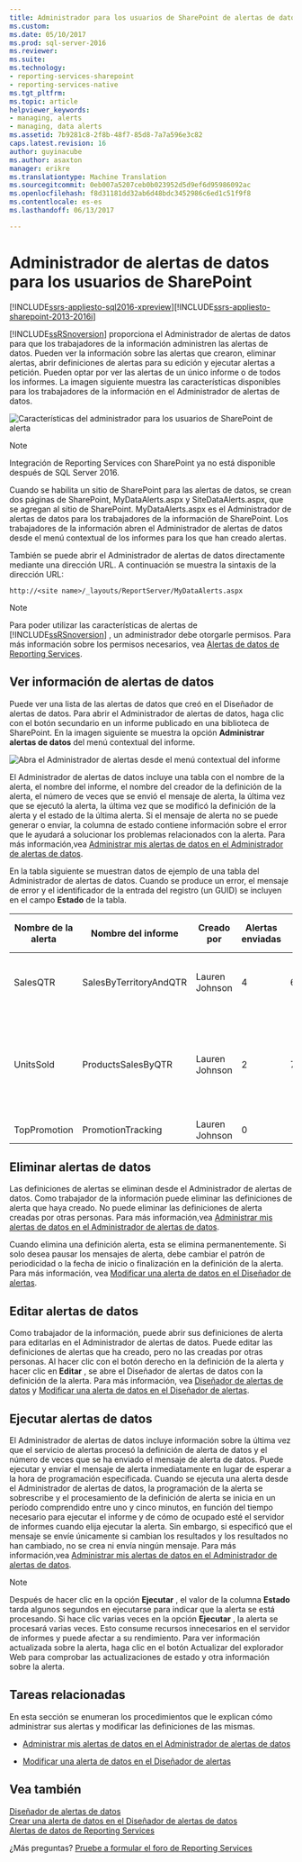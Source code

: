 ```yaml
---
title: Administrador para los usuarios de SharePoint de alertas de datos | Documentos de Microsoft
ms.custom: 
ms.date: 05/10/2017
ms.prod: sql-server-2016
ms.reviewer: 
ms.suite: 
ms.technology:
- reporting-services-sharepoint
- reporting-services-native
ms.tgt_pltfrm: 
ms.topic: article
helpviewer_keywords:
- managing, alerts
- managing, data alerts
ms.assetid: 7b9281c8-2f8b-48f7-85d8-7a7a596e3c82
caps.latest.revision: 16
author: guyinacube
ms.author: asaxton
manager: erikre
ms.translationtype: Machine Translation
ms.sourcegitcommit: 0eb007a5207ceb0b023952d5d9ef6d95986092ac
ms.openlocfilehash: f8d31181dd32ab6d48bdc3452986c6ed1c51f9f8
ms.contentlocale: es-es
ms.lasthandoff: 06/13/2017

---
```

# <a name="data-alert-manager-for-sharepoint-users"></a>Administrador de alertas de datos para los usuarios de SharePoint

[!INCLUDE[ssrs-appliesto-sql2016-xpreview](../includes/ssrs-appliesto-sql2016-xpreview.md)][!INCLUDE[ssrs-appliesto-sharepoint-2013-2016i](../includes/ssrs-appliesto-sharepoint-2013-2016.md)]

[!INCLUDE[ssRSnoversion](../includes/ssrsnoversion-md.md)] proporciona el Administrador de alertas de datos para que los trabajadores de la información administren las alertas de datos. Pueden ver la información sobre las alertas que crearon, eliminar alertas, abrir definiciones de alertas para su edición y ejecutar alertas a petición. Pueden optar por ver las alertas de un único informe o de todos los informes. La imagen siguiente muestra las características disponibles para los trabajadores de la información en el Administrador de alertas de datos.

![Características del administrador para los usuarios de SharePoint de alerta](../reporting-services/media/rs-alertmanageriw.gif "características del Administrador de alertas para los usuarios de SharePoint")  

> [!NOTE]
> Integración de Reporting Services con SharePoint ya no está disponible después de SQL Server 2016.

Cuando se habilita un sitio de SharePoint para las alertas de datos, se crean dos páginas de SharePoint, MyDataAlerts.aspx y SiteDataAlerts.aspx, que se agregan al sitio de SharePoint. MyDataAlerts.aspx es el Administrador de alertas de datos para los trabajadores de la información de SharePoint. Los trabajadores de la información abren el Administrador de alertas de datos desde el menú contextual de los informes para los que han creado alertas.  

 También se puede abrir el Administrador de alertas de datos directamente mediante una dirección URL. A continuación se muestra la sintaxis de la dirección URL:  
  
 `http://<site name>/_layouts/ReportServer/MyDataAlerts.aspx`  
  
> [!NOTE]  
>  Para poder utilizar las características de alertas de [!INCLUDE[ssRSnoversion](../includes/ssrsnoversion-md.md)] , un administrador debe otorgarle permisos. Para más información sobre los permisos necesarios, vea [Alertas de datos de Reporting Services](../reporting-services/reporting-services-data-alerts.md).  
  
##  <a name="ViewingAlerts"></a> Ver información de alertas de datos  
 Puede ver una lista de las alertas de datos que creó en el Diseñador de alertas de datos. Para abrir el Administrador de alertas de datos, haga clic con el botón secundario en un informe publicado en una biblioteca de SharePoint. En la imagen siguiente se muestra la opción **Administrar alertas de datos** del menú contextual del informe.  
  
 ![Abra el Administrador de alertas desde el menú contextual del informe](../reporting-services/media/rs-openalertmanager.gif "abrir el Administrador de alertas desde el menú contextual del informe")  
  
 El Administrador de alertas de datos incluye una tabla con el nombre de la alerta, el nombre del informe, el nombre del creador de la definición de la alerta, el número de veces que se envió el mensaje de alerta, la última vez que se ejecutó la alerta, la última vez que se modificó la definición de la alerta y el estado de la última alerta. Si el mensaje de alerta no se puede generar o enviar, la columna de estado contiene información sobre el error que le ayudará a solucionar los problemas relacionados con la alerta. Para más información,vea [Administrar mis alertas de datos en el Administrador de alertas de datos](../reporting-services/manage-my-data-alerts-in-data-alert-manager.md).  
  
 En la tabla siguiente se muestran datos de ejemplo de una tabla del Administrador de alertas de datos. Cuando se produce un error, el mensaje de error y el identificador de la entrada del registro (un GUID) se incluyen en el campo **Estado** de la tabla.  
  
|Nombre de la alerta|Nombre del informe|Creado por|Alertas enviadas|Última ejecución|Modificado por última vez|Estado|  
|----------------|-----------------|----------------|-----------------|--------------|-------------------|------------|  
|SalesQTR|SalesByTerritoryAndQTR|Lauren Johnson|4|6/12/2011|6/1/2011|La última alerta se ejecutó correctamente y se envió.|  
|UnitsSold|ProductsSalesByQTR|Lauren Johnson|2|7/1/2011|6/28/2011|La última alerta se ejecutó correctamente, pero los datos no se modificaron y no se envió la alerta.|  
|TopPromotion|PromotionTracking|Lauren Johnson|0||5/23/2011|Alerta creada.|  
  
  
##  <a name="DeleteAlerts"></a> Eliminar alertas de datos  
 Las definiciones de alertas se eliminan desde el Administrador de alertas de datos. Como trabajador de la información puede eliminar las definiciones de alerta que haya creado. No puede eliminar las definiciones de alerta creadas por otras personas. Para más información,vea [Administrar mis alertas de datos en el Administrador de alertas de datos](../reporting-services/manage-my-data-alerts-in-data-alert-manager.md).  
  
 Cuando elimina una definición alerta, esta se elimina permanentemente. Si solo desea pausar los mensajes de alerta, debe cambiar el patrón de periodicidad o la fecha de inicio o finalización en la definición de la alerta. Para más información, vea [Modificar una alerta de datos en el Diseñador de alertas](../reporting-services/edit-a-data-alert-in-alert-designer.md).  
  
  
##  <a name="EditAlerts"></a> Editar alertas de datos  
 Como trabajador de la información, puede abrir sus definiciones de alerta para editarlas en el Administrador de alertas de datos. Puede editar las definiciones de alertas que ha creado, pero no las creadas por otras personas. Al hacer clic con el botón derecho en la definición de la alerta y hacer clic en **Editar** , se abre el Diseñador de alertas de datos con la definición de la alerta. Para más información, vea [Diseñador de alertas de datos](../reporting-services/data-alert-designer.md) y [Modificar una alerta de datos en el Diseñador de alertas](../reporting-services/edit-a-data-alert-in-alert-designer.md).  
  
  
##  <a name="RunAlerts"></a> Ejecutar alertas de datos  
 El Administrador de alertas de datos incluye información sobre la última vez que el servicio de alertas procesó la definición de alerta de datos y el número de veces que se ha enviado el mensaje de alerta de datos. Puede ejecutar y enviar el mensaje de alerta inmediatamente en lugar de esperar a la hora de programación especificada. Cuando se ejecuta una alerta desde el Administrador de alertas de datos, la programación de la alerta se sobrescribe y el procesamiento de la definición de alerta se inicia en un período comprendido entre uno y cinco minutos, en función del tiempo necesario para ejecutar el informe y de cómo de ocupado esté el servidor de informes cuando elija ejecutar la alerta. Sin embargo, si especificó que el mensaje se envíe únicamente si cambian los resultados y los resultados no han cambiado, no se crea ni envía ningún mensaje. Para más información,vea [Administrar mis alertas de datos en el Administrador de alertas de datos](../reporting-services/manage-my-data-alerts-in-data-alert-manager.md).  
  
> [!NOTE]  
>  Después de hacer clic en la opción **Ejecutar**  , el valor de la columna **Estado** tarda algunos segundos en ejecutarse para indicar que la alerta se está procesando. Si hace clic varias veces en la opción **Ejecutar**  , la alerta se procesará varias veces. Esto consume recursos innecesarios en el servidor de informes y puede afectar a su rendimiento. Para ver información actualizada sobre la alerta, haga clic en el botón Actualizar del explorador Web para comprobar las actualizaciones de estado y otra información sobre la alerta.  
  
  
##  <a name="HowTo"></a> Tareas relacionadas  
 En esta sección se enumeran los procedimientos que le explican cómo administrar sus alertas y modificar las definiciones de las mismas.  
  
-   [Administrar mis alertas de datos en el Administrador de alertas de datos](../reporting-services/manage-my-data-alerts-in-data-alert-manager.md)  
  
-   [Modificar una alerta de datos en el Diseñador de alertas](../reporting-services/edit-a-data-alert-in-alert-designer.md)  


## <a name="see-also"></a>Vea también

[Diseñador de alertas de datos](../reporting-services/data-alert-designer.md)   
[Crear una alerta de datos en el Diseñador de alertas de datos](../reporting-services/create-a-data-alert-in-data-alert-designer.md)   
[Alertas de datos de Reporting Services](../reporting-services/reporting-services-data-alerts.md)  

¿Más preguntas? [Pruebe a formular el foro de Reporting Services](http://go.microsoft.com/fwlink/?LinkId=620231)
